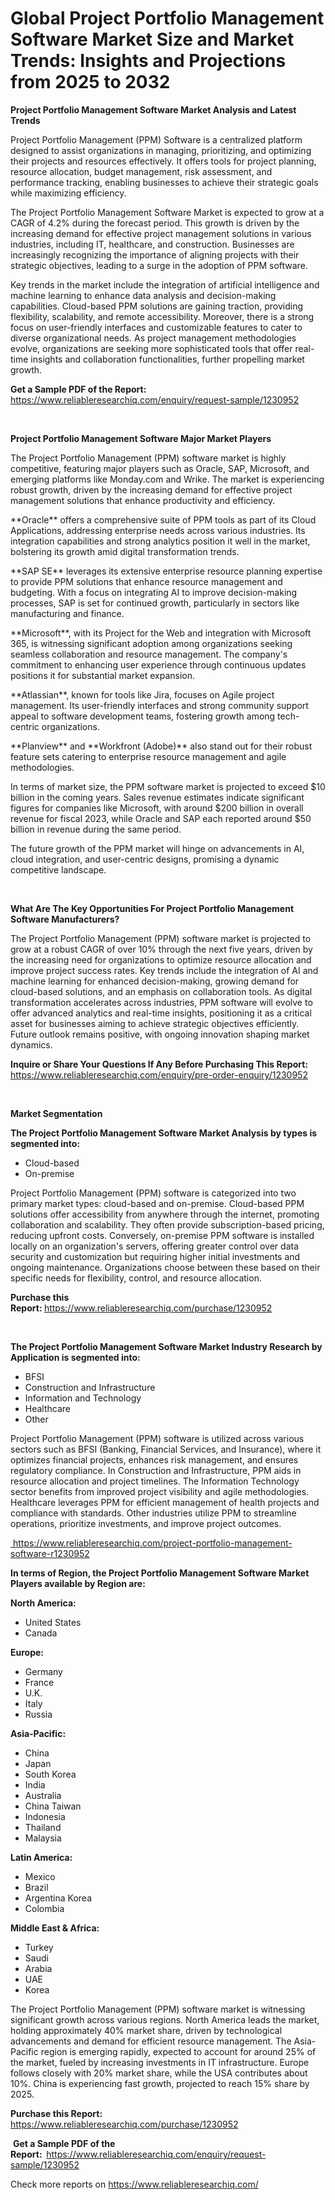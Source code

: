 <p><h1>Global Project Portfolio Management Software Market Size and Market Trends: Insights and Projections from 2025 to 2032</h1></p><p><strong>Project Portfolio Management Software Market Analysis and Latest Trends</strong></p>
<p><p>Project Portfolio Management (PPM) Software is a centralized platform designed to assist organizations in managing, prioritizing, and optimizing their projects and resources effectively. It offers tools for project planning, resource allocation, budget management, risk assessment, and performance tracking, enabling businesses to achieve their strategic goals while maximizing efficiency.</p><p>The Project Portfolio Management Software Market is expected to grow at a CAGR of 4.2% during the forecast period. This growth is driven by the increasing demand for effective project management solutions in various industries, including IT, healthcare, and construction. Businesses are increasingly recognizing the importance of aligning projects with their strategic objectives, leading to a surge in the adoption of PPM software.</p><p>Key trends in the market include the integration of artificial intelligence and machine learning to enhance data analysis and decision-making capabilities. Cloud-based PPM solutions are gaining traction, providing flexibility, scalability, and remote accessibility. Moreover, there is a strong focus on user-friendly interfaces and customizable features to cater to diverse organizational needs. As project management methodologies evolve, organizations are seeking more sophisticated tools that offer real-time insights and collaboration functionalities, further propelling market growth.</p></p>
<p><strong>Get a Sample PDF of the Report:&nbsp;</strong> <a href="https://www.reliableresearchiq.com/enquiry/request-sample/1230952?utm_campaign=2297&utm_medium=2&utm_source=Github&utm_content=ia&utm_term=09032025&utm_id=project-portfolio-management-software">https://www.reliableresearchiq.com/enquiry/request-sample/1230952</a></p>
<p>&nbsp;</p>
<p><strong>Project Portfolio Management Software Major Market Players</strong></p>
<p><p>The Project Portfolio Management (PPM) software market is highly competitive, featuring major players such as Oracle, SAP, Microsoft, and emerging platforms like Monday.com and Wrike. The market is experiencing robust growth, driven by the increasing demand for effective project management solutions that enhance productivity and efficiency.</p><p>**Oracle** offers a comprehensive suite of PPM tools as part of its Cloud Applications, addressing enterprise needs across various industries. Its integration capabilities and strong analytics position it well in the market, bolstering its growth amid digital transformation trends.</p><p>**SAP SE** leverages its extensive enterprise resource planning expertise to provide PPM solutions that enhance resource management and budgeting. With a focus on integrating AI to improve decision-making processes, SAP is set for continued growth, particularly in sectors like manufacturing and finance.</p><p>**Microsoft**, with its Project for the Web and integration with Microsoft 365, is witnessing significant adoption among organizations seeking seamless collaboration and resource management. The company's commitment to enhancing user experience through continuous updates positions it for substantial market expansion.</p><p>**Atlassian**, known for tools like Jira, focuses on Agile project management. Its user-friendly interfaces and strong community support appeal to software development teams, fostering growth among tech-centric organizations.</p><p>**Planview** and **Workfront (Adobe)** also stand out for their robust feature sets catering to enterprise resource management and agile methodologies. </p><p>In terms of market size, the PPM software market is projected to exceed $10 billion in the coming years. Sales revenue estimates indicate significant figures for companies like Microsoft, with around $200 billion in overall revenue for fiscal 2023, while Oracle and SAP each reported around $50 billion in revenue during the same period. </p><p>The future growth of the PPM market will hinge on advancements in AI, cloud integration, and user-centric designs, promising a dynamic competitive landscape.</p></p>
<p>&nbsp;</p>
<p><strong>What Are The Key Opportunities For Project Portfolio Management Software Manufacturers?</strong></p>
<p><p>The Project Portfolio Management (PPM) software market is projected to grow at a robust CAGR of over 10% through the next five years, driven by the increasing need for organizations to optimize resource allocation and improve project success rates. Key trends include the integration of AI and machine learning for enhanced decision-making, growing demand for cloud-based solutions, and an emphasis on collaboration tools. As digital transformation accelerates across industries, PPM software will evolve to offer advanced analytics and real-time insights, positioning it as a critical asset for businesses aiming to achieve strategic objectives efficiently. Future outlook remains positive, with ongoing innovation shaping market dynamics.</p></p>
<p><strong>Inquire or Share Your Questions If Any Before Purchasing This Report:</strong> <a href="https://www.reliableresearchiq.com/enquiry/pre-order-enquiry/1230952?utm_campaign=2297&utm_medium=2&utm_source=Github&utm_content=ia&utm_term=09032025&utm_id=project-portfolio-management-software">https://www.reliableresearchiq.com/enquiry/pre-order-enquiry/1230952</a></p>
<p>&nbsp;</p>
<p><strong>Market Segmentation</strong></p>
<p><strong>The Project Portfolio Management Software Market Analysis by types is segmented into:</strong></p>
<p><ul><li>Cloud-based</li><li>On-premise</li></ul></p>
<p><p>Project Portfolio Management (PPM) software is categorized into two primary market types: cloud-based and on-premise. Cloud-based PPM solutions offer accessibility from anywhere through the internet, promoting collaboration and scalability. They often provide subscription-based pricing, reducing upfront costs. Conversely, on-premise PPM software is installed locally on an organization's servers, offering greater control over data security and customization but requiring higher initial investments and ongoing maintenance. Organizations choose between these based on their specific needs for flexibility, control, and resource allocation.</p></p>
<p><strong>Purchase this Report:&nbsp;</strong><a href="https://www.reliableresearchiq.com/purchase/1230952?utm_campaign=2297&utm_medium=2&utm_source=Github&utm_content=ia&utm_term=09032025&utm_id=project-portfolio-management-software">https://www.reliableresearchiq.com/purchase/1230952</a></p>
<p>&nbsp;</p>
<p><strong>The Project Portfolio Management Software Market Industry Research by Application is segmented into:</strong></p>
<p><ul><li>BFSI</li><li>Construction and Infrastructure</li><li>Information and Technology</li><li>Healthcare</li><li>Other</li></ul></p>
<p><p>Project Portfolio Management (PPM) software is utilized across various sectors such as BFSI (Banking, Financial Services, and Insurance), where it optimizes financial projects, enhances risk management, and ensures regulatory compliance. In Construction and Infrastructure, PPM aids in resource allocation and project timelines. The Information Technology sector benefits from improved project visibility and agile methodologies. Healthcare leverages PPM for efficient management of health projects and compliance with standards. Other industries utilize PPM to streamline operations, prioritize investments, and improve project outcomes.</p></p>
<p><a href="https://www.reliableresearchiq.com/project-portfolio-management-software-r1230952?utm_campaign=2297&utm_medium=2&utm_source=Github&utm_content=ia&utm_term=09032025&utm_id=project-portfolio-management-software">&nbsp;https://www.reliableresearchiq.com/project-portfolio-management-software-r1230952</a></p>
<p><strong>In terms of Region, the Project Portfolio Management Software Market Players available by Region are:</strong></p>
<p>
    <p> <strong> North America: </strong>
        <ul>
            <li>United States</li>
            <li>Canada</li>
        </ul>
        </p> 
    <p> <strong> Europe: </strong>
        <ul>
            <li>Germany</li>
            <li>France</li>
            <li>U.K.</li>
            <li>Italy</li>
            <li>Russia</li>
        </ul>
        </p> 
    <p> <strong> Asia-Pacific: </strong>
        <ul>
            <li>China</li>
            <li>Japan</li>
            <li>South Korea</li>
            <li>India</li>
            <li>Australia</li>
            <li>China Taiwan</li>
            <li>Indonesia</li>
            <li>Thailand</li>
            <li>Malaysia</li>
        </ul>
        </p> 
    <p> <strong> Latin America: </strong>
        <ul>
            <li>Mexico</li>
            <li>Brazil</li>
            <li>Argentina Korea</li>
            <li>Colombia</li>
        </ul>
        </p> 
    <p> <strong> Middle East & Africa: </strong>
        <ul>
            <li>Turkey</li>
            <li>Saudi</li>
            <li>Arabia</li>
            <li>UAE</li>
            <li>Korea</li>
        </ul>
    </p>
    </p>
<p><p>The Project Portfolio Management (PPM) software market is witnessing significant growth across various regions. North America leads the market, holding approximately 40% market share, driven by technological advancements and demand for efficient resource management. The Asia-Pacific region is emerging rapidly, expected to account for around 25% of the market, fueled by increasing investments in IT infrastructure. Europe follows closely with 20% market share, while the USA contributes about 10%. China is experiencing fast growth, projected to reach 15% share by 2025.</p></p>
<p><strong>Purchase this Report: </strong><a href="https://www.reliableresearchiq.com/purchase/1230952?utm_campaign=2297&utm_medium=2&utm_source=Github&utm_content=ia&utm_term=09032025&utm_id=project-portfolio-management-software">https://www.reliableresearchiq.com/purchase/1230952</a></p>
<p>&nbsp;<strong>Get a Sample PDF of the Report:&nbsp;&nbsp;</strong><a href="https://www.reliableresearchiq.com/enquiry/request-sample/1230952?utm_campaign=2297&utm_medium=2&utm_source=Github&utm_content=ia&utm_term=09032025&utm_id=project-portfolio-management-software">https://www.reliableresearchiq.com/enquiry/request-sample/1230952</a></p>
<p><strong></strong></p>
<p>Check more reports on <a href="https://www.reliableresearchiq.com/?utm_campaign=2297&utm_medium=2&utm_source=Github&utm_content=ia&utm_term=09032025&utm_id=project-portfolio-management-software">https://www.reliableresearchiq.com/</a></p>